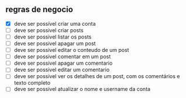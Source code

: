 ## regras de negocio
- [x] deve ser possível criar uma conta
- [ ] deve ser possivel criar posts
- [ ] deve ser possivel listar os posts
- [ ] deve ser possivel apagar um post
- [ ] deve ser possivel editar o conteudo de um post
- [ ] deve ser possivel comentar em um post
- [ ] deve ser possivel apagar um comentario
- [ ] deve ser possivel editar um comentario
- [ ] deve ser possivel ver os detalhes de um post, com os comentários e texto completo
- [ ] deve ser possivel atualizar o nome e username da conta